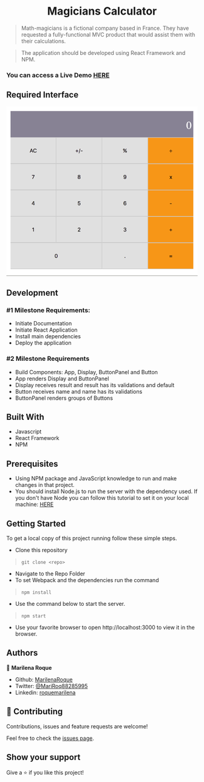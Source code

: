 <h1 align="center"> Magicians Calculator </h1>


> Math-magicians is a fictional company based in France. They have requested a fully-functional MVC product that would assist them with their calculations.

> The application should be developed using React Framework and NPM. 


### You can access a Live Demo [HERE](https://magician-calculator.herokuapp.com/)

## Required Interface

![Screenshot](./assets/screenshot.png)

## Development

### #1 Milestone Requirements:
 - Initiate Documentation
 - Initiate React Application
 - Install main dependencies
 - Deploy the application

### #2 Milestone Requirements
  - Build Components: App, Display, ButtonPanel and Button
  - App renders Display and ButtonPanel
  - Display receives result and result has its validations and default
  - Button receives name and name has its validations
  - ButtonPanel renders groups of Buttons

## Built With

- Javascript
- React Framework
- NPM


## Prerequisites

- Using NPM package and JavaScript knowledge to run and make changes in that project.
- You should install Node.js to run the server with the dependency used. If you don't have Node you can follow this tutorial to set it on your local machine: [HERE](https://www.w3schools.com/nodejs/default.asp)


## Getting Started

To get a local copy of this project running follow these simple steps.

- Clone this repository
 > `git clone <repo>`
- Navigate to the Repo Folder
- To set Webpack and the dependencies run the command
> `npm install`
- Use the command below to start the server. 
> `npm start`
- Use your favorite browser to open http://localhost:3000 to view it in the browser.


## Authors

👤 **Marilena Roque**

- Github: [MarilenaRoque](https://github.com/MarilenaRoque)
- Twitter: [@MariRoq88285995](https://twitter.com/MariRoq88285995)
- Linkedin: [roquemarilena](https://www.linkedin.com/in/roquemarilena/)


## 🤝 Contributing

Contributions, issues and feature requests are welcome!

Feel free to check the [issues page](issues/).


## Show your support

Give a ⭐️ if you like this project!
